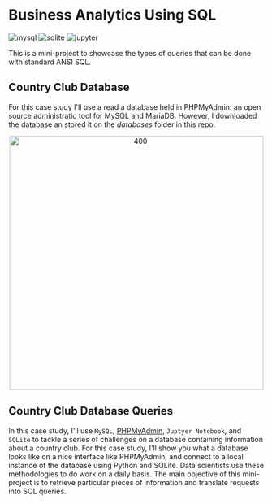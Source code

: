 # Business Analytics Using SQL

![mysql](https://img.shields.io/badge/MySQL-005C84?style=for-the-badge&logo=mysql&logoColor=white)
![sqlite](https://img.shields.io/badge/SQLite-07405E?style=for-the-badge&logo=sqlite&logoColor=white)
![jupyter](https://img.shields.io/badge/Made%20with-Jupyter-orange?style=for-the-badge&logo=Jupyter)

This is a mini-project to showcase the types of queries that can be done with standard ANSI SQL. 

## Country Club Database

For this case study I'll use a read a database held in PHPMyAdmin: an open source administratio tool for MySQL and MariaDB. However, I downloaded the database an stored it on the *databases* folder in this repo.

<p align="center">
	<img src="https://upload.wikimedia.org/wikipedia/commons/thumb/7/7f/PhpMyAdmin-main-es.png/450px-PhpMyAdmin-main-es.png" alt="400" width="500"/>
</p>

## Country Club Database Queries

In this case study, I'll use `MySQL`, [PHPMyAdmin](https://www.phpmyadmin.net/), `Juptyer Notebook`, and `SQLite` to tackle a series of challenges on a database containing information about a country club. For this case study, I'll show you  what a database looks like on a nice interface like PHPMyAdmin, and connect to a local instance of the database using Python and SQLite. Data scientists use these methodologies to do work on a daily basis. The main objective of this mini-project is to retrieve particular pieces of information and translate requests into SQL queries. 
